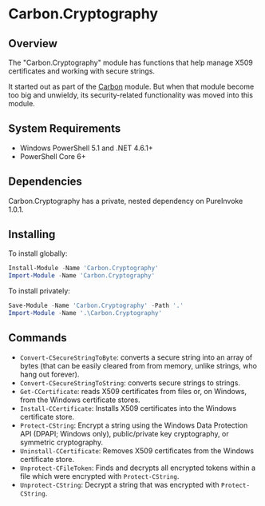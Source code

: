 # Carbon.Cryptography

## Overview

The "Carbon.Cryptography" module has functions that help manage X509 certificates and working with secure strings.

It started out as part of the [Carbon](http://get-carbon.org) module. But when that module become too big and unwieldy,
its security-related functionality was moved into this module.

## System Requirements

* Windows PowerShell 5.1 and .NET 4.6.1+
* PowerShell Core 6+

## Dependencies

Carbon.Cryptography has a private, nested dependency on PureInvoke 1.0.1.

## Installing

To install globally:

```powershell
Install-Module -Name 'Carbon.Cryptography'
Import-Module -Name 'Carbon.Cryptography'
```

To install privately:

```powershell
Save-Module -Name 'Carbon.Cryptography' -Path '.'
Import-Module -Name '.\Carbon.Cryptography'
```

## Commands

* `Convert-CSecureStringToByte`: converts a secure string into an array of bytes (that can be easily cleared from from
memory, unlike strings, who hang out forever).
* `Convert-CSecureStringToString`: converts secure strings to strings.
* `Get-CCertificate`: reads X509 certificates from files or, on Windows, from the Windows certificate stores.
* `Install-CCertificate`: Installs X509 certificates into the Windows certificate store.
* `Protect-CString`: Encrypt a string using the Windows Data Protection API (DPAPI; Windows only), public/private key
cryptography, or symmetric cryptography.
* `Uninstall-CCertificate`: Removes X509 certificates from the Windows certificate store.
* `Unprotect-CFileToken`: Finds and decrypts all encrypted tokens within a file which were encrypted with `Protect-CString`.
* `Unprotect-CString`: Decrypt a string that was encrypted with `Protect-CString`.
